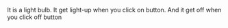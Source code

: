 It is a light bulb.
It get light-up when you click on button.
And it get off when you click off button
